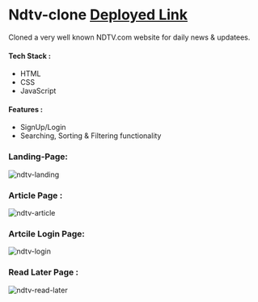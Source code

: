 # Ndtv-clone  <a href="https://loquacious-paletas-d45019.netlify.app/" > Deployed Link </a>

Cloned a very well known NDTV.com website for daily news & updatees.
#### Tech Stack : 
  * HTML 
  * CSS 
  * JavaScript 
  
  
#### Features : 
- SignUp/Login
- Searching, Sorting & Filtering functionality

### Landing-Page:
![ndtv-landing](https://user-images.githubusercontent.com/103635403/191074924-0a25c4b8-4c56-4295-bb17-0719b92463fc.png)

### Article Page :

![ndtv-article](https://user-images.githubusercontent.com/103635403/191075318-6a11d243-3dc5-4bc3-b264-3637fe97c2e1.png)

### Artcile Login Page:
![ndtv-login](https://user-images.githubusercontent.com/103635403/191075791-cedd70fc-01c4-47c4-885d-7b6f8726c20a.png)

### Read Later Page :
![ndtv-read-later](https://user-images.githubusercontent.com/103635403/191075886-8c5d4e2f-82c1-4e74-b1a1-718be0acb8a8.png)
